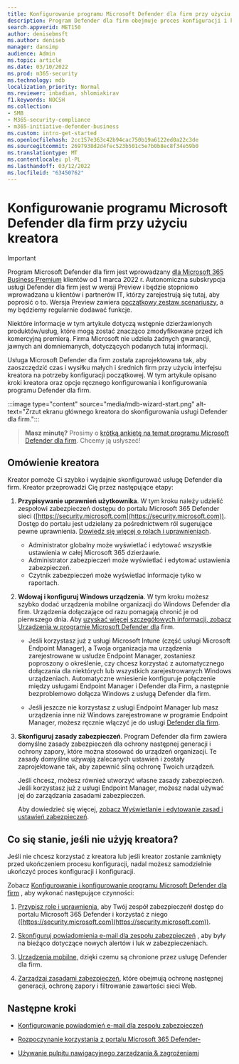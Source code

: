 ```yaml
---
title: Konfigurowanie programu Microsoft Defender dla firm przy użyciu kreatora
description: Program Defender dla firm obejmuje proces konfiguracji i konfiguracji podobny do kreatora. Użyj kreatora, aby zaoszczędzić czas i nakład pracy.
search.appverid: MET150
author: denisebmsft
ms.author: deniseb
manager: dansimp
audience: Admin
ms.topic: article
ms.date: 03/10/2022
ms.prod: m365-security
ms.technology: mdb
localization_priority: Normal
ms.reviewer: inbadian, shlomiakirav
f1.keywords: NOCSH
ms.collection:
- SMB
- M365-security-compliance
- m365-initiative-defender-business
ms.custom: intro-get-started
ms.openlocfilehash: 2cc157e363c42b94cac750b19a6122ed0a22c3de
ms.sourcegitcommit: 2697938d2d4fec523b501c5e7b0b8ec8f34e59b0
ms.translationtype: MT
ms.contentlocale: pl-PL
ms.lasthandoff: 03/12/2022
ms.locfileid: "63450762"
---
```

# <a name="use-the-wizard-to-set-up-microsoft-defender-for-business"></a>Konfigurowanie programu Microsoft Defender dla firm przy użyciu kreatora

> [!IMPORTANT]
> Program Microsoft Defender dla firm jest wprowadzany [dla Microsoft 365 Business Premium](../../business-premium/index.md) klientów od 1 marca 2022 r. Autonomiczna subskrypcja usługi Defender dla firm jest w wersji Preview i będzie stopniowo wprowadzana u klientów i partnerów IT, [](https://aka.ms/mdb-preview) którzy zarejestrują się tutaj, aby poprosić o to. Wersja Preview zawiera [początkowy zestaw scenariuszy](mdb-tutorials.md#try-these-preview-scenarios), a my będziemy regularnie dodawać funkcje.
> 
> Niektóre informacje w tym artykule dotyczą wstępnie dzierżawionych produktów/usług, które mogą zostać znacząco zmodyfikowane przed ich komercyjną premierą. Firma Microsoft nie udziela żadnych gwarancji, jawnych ani domniemanych, dotyczących podanych tutaj informacji. 

Usługa Microsoft Defender dla firm została zaprojektowana tak, aby zaoszczędzić czas i wysiłku małych i średnich firm przy użyciu interfejsu kreatora na potrzeby konfiguracji początkowej. W tym artykule opisano kroki kreatora oraz opcje ręcznego konfigurowania i konfigurowania programu Defender dla firm.

:::image type="content" source="media/mdb-wizard-start.png" alt-text="Zrzut ekranu głównego kreatora do skonfigurowania usługi Defender dla firm.":::

>
> **Masz minutę?**
> Prosimy o <a href="https://microsoft.qualtrics.com/jfe/form/SV_0JPjTPHGEWTQr4y" target="_blank">krótką ankietę na temat programu Microsoft Defender dla firm</a>. Chcemy ją usłyszeć!
>

## <a name="overview-of-the-wizard"></a>Omówienie kreatora

Kreator pomoże Ci szybko i wydajnie skonfigurować usługę Defender dla firm. Kreator przeprowadzi Cię przez następujące etapy:

1. **Przypisywanie uprawnień użytkownika**. W tym kroku należy udzielić zespołowi zabezpieczeń dostępu do portalu Microsoft 365 Defender sieci ([https://security.microsoft.com](https://security.microsoft.com)). Dostęp do portalu jest udzielany za pośrednictwem ról sugerujące pewne uprawnienia. [Dowiedz się więcej o rolach i uprawnieniach](mdb-roles-permissions.md).

   - Administrator globalny może wyświetlać i edytować wszystkie ustawienia w całej Microsoft 365 dzierżawie. 
   - Administrator zabezpieczeń może wyświetlać i edytować ustawienia zabezpieczeń. 
   - Czytnik zabezpieczeń może wyświetlać informacje tylko w raportach. 

2. **Wdowaj i konfiguruj Windows urządzenia**. W tym kroku możesz szybko dodać urządzenia mobilne organizacji do Windows Defender dla firm. Urządzenia dołączające od razu pomagają chronić je od pierwszego dnia. Aby [uzyskać więcej szczegółowych informacji, zobacz Urządzenia w programie Microsoft Defender dla](mdb-onboard-devices.md) firm.

   - Jeśli korzystasz już z usługi Microsoft Intune (część usługi Microsoft Endpoint Manager), a Twoja organizacja ma urządzenia zarejestrowane w usłudze Endpoint Manager, zostaniesz poproszony o określenie, czy chcesz korzystać z automatycznego dołączania dla niektórych lub [](mdb-onboard-devices.md#automatic-onboarding-for-windows-devices-enrolled-in-microsoft-endpoint-manager) wszystkich zarejestrowanych Windows urządzeniach. Automatyczne wniesienie konfiguruje połączenie między usługami Endpoint Manager i Defender dla Firm, a następnie bezproblemowo dołącza Windows z usługą Defender dla firm.

   - Jeśli jeszcze nie korzystasz z usługi Endpoint Manager lub masz urządzenia inne niż Windows zarejestrowane w programie Endpoint Manager, możesz ręcznie włączyć je do usługi [Defender dla firm](mdb-onboard-devices.md#local-script-in-defender-for-business). 
   
3. **Skonfiguruj zasady zabezpieczeń**. Program Defender dla firm zawiera domyślne zasady zabezpieczeń dla ochrony następnej generacji i ochrony zapory, które można stosować do urządzeń organizacji. Te zasady domyślne używają zalecanych ustawień i zostały zaprojektowane tak, aby zapewnić silną ochronę Twoich urządzeń. 

   Jeśli chcesz, możesz również utworzyć własne zasady zabezpieczeń. Jeśli korzystasz już z usługi Endpoint Manager, możesz nadal używać jej do zarządzania zasadami zabezpieczeń. 

   Aby dowiedzieć się więcej, [zobacz Wyświetlanie i edytowanie zasad i ustawień zabezpieczeń](mdb-configure-security-settings.md).

## <a name="what-happens-if-i-dont-use-the-wizard"></a>Co się stanie, jeśli nie użyję kreatora?

Jeśli nie chcesz korzystać z kreatora lub jeśli kreator zostanie zamknięty przed ukończeniem procesu konfiguracji, nadal możesz samodzielnie ukończyć proces konfiguracji i konfiguracji. 

Zobacz [Konfigurowanie i konfigurowanie programu Microsoft Defender dla firm](mdb-setup-configuration.md) , aby wykonać następujące czynności:

1. [Przypisz role i uprawnienia,](mdb-roles-permissions.md) aby Twój zespół zabezpieczeńł dostęp do portalu Microsoft 365 Defender i korzystać z niego ([https://security.microsoft.com](https://security.microsoft.com)).

2. [Skonfiguruj powiadomienia e-mail dla zespołu zabezpieczeń](mdb-email-notifications.md) , aby były na bieżąco dotyczące nowych alertów i luk w zabezpieczeniach.

3. [Urządzenia mobilne,](mdb-onboard-devices.md) dzięki czemu są chronione przez usługę Defender dla firm.

4. [Zarządzaj zasadami zabezpieczeń](mdb-configure-security-settings.md), które obejmują ochronę następnej generacji, ochronę zapory i filtrowanie zawartości sieci Web.

## <a name="next-steps"></a>Następne kroki

- [Konfigurowanie powiadomień e-mail dla zespołu zabezpieczeń](mdb-email-notifications.md)

- [Rozpoczynanie korzystania z portalu Microsoft 365 Defender-](mdb-get-started.md)

- [Używanie pulpitu nawigacyjnego zarządzania & zagrożeniami](mdb-view-tvm-dashboard.md)